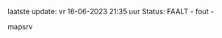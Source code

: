 laatste update: 
vr 16-06-2023 21:35   uur 
Status: FAALT - fout - 
<div class="service R">mapsrv</div>